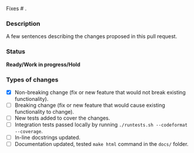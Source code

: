 Fixes # .

### Description
A few sentences describing the changes proposed in this pull request.

### Status
**Ready/Work in progress/Hold**

### Types of changes
<!--- Put an `x` in all the boxes that apply, and remove the not applicable items -->
- [x] Non-breaking change (fix or new feature that would not break existing functionality).
- [ ] Breaking change (fix or new feature that would cause existing functionality to change).
- [ ] New tests added to cover the changes.
- [ ] Integration tests passed locally by running `./runtests.sh --codeformat --coverage`.
- [ ] In-line docstrings updated.
- [ ] Documentation updated, tested `make html` command in the `docs/` folder.
